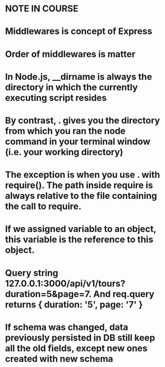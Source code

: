 # NOTE IN COURSE

# Middlewares is concept of Express

# Order of middlewares is matter

# In Node.js, \_\_dirname is always the directory in which the currently executing script resides

# By contrast, . gives you the directory from which you ran the node command in your terminal window (i.e. your working directory)

# The exception is when you use . with require(). The path inside require is always relative to the file containing the call to require.

# If we assigned variable to an object, this variable is the reference to this object.

# Query string 127.0.0.1:3000/api/v1/tours?duration=5&page=7. And req.query returns { duration: '5', page: '7' }

# If schema was changed, data previously persisted in DB still keep all the old fields, except new ones created with new schema
